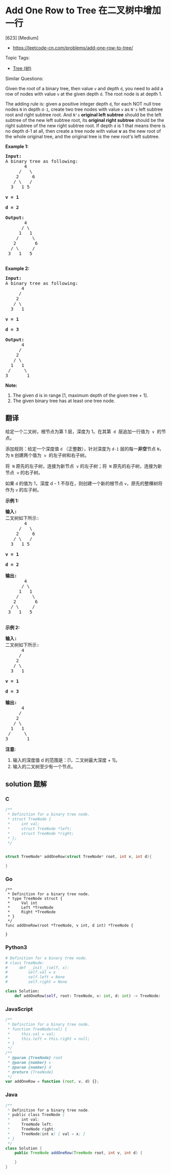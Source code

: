 # Add One Row to Tree 在二叉树中增加一行

[623] [Medium]

- https://leetcode-cn.com/problems/add-one-row-to-tree/

Topic Tags:

- [Tree (树)](https://leetcode-cn.com/tag/tree/)

Similar Questions:

Given the root of a binary tree, then value `v` and depth `d`, you need to add a row of nodes with value `v` at the given depth `d`. The root node is at depth 1.

The adding rule is: given a positive integer depth `d`, for each NOT null tree nodes `N` in depth `d-1`, create two tree nodes with value `v` as `N's` left subtree root and right subtree root. And `N's` **original left subtree** should be the left subtree of the new left subtree root, its **original right subtree** should be the right subtree of the new right subtree root. If depth `d` is 1 that means there is no depth d-1 at all, then create a tree node with value **v** as the new root of the whole original tree, and the original tree is the new root's left subtree.

**Example 1:**

<pre><b>Input:</b> 
A binary tree as following:
       4
     /   \
    2     6
   / \   / 
  3   1 5   

<b>v = 1</b>

<b>d = 2</b>

<b>Output:</b> 
       4
      / \
     1   1
    /     \
   2       6
  / \     / 
 3   1   5   

</pre>

**Example 2:**

<pre><b>Input:</b> 
A binary tree as following:
      4
     /   
    2    
   / \   
  3   1    

<b>v = 1</b>

<b>d = 3</b>

<b>Output:</b> 
      4
     /   
    2
   / \    
  1   1
 /     \  
3       1
</pre>

**Note:**

1.  The given d is in range \[1, maximum depth of the given tree + 1\].
2.  The given binary tree has at least one tree node.

## 翻译

给定一个二叉树，根节点为第 1 层，深度为 1。在其第  `d`  层追加一行值为  `v`  的节点。

添加规则：给定一个深度值 `d` （正整数），针对深度为 `d-1` 层的每一**非空**节点 `N`，为 `N` 创建两个值为  `v`  的左子树和右子树。

将  `N` 原先的左子树，连接为新节点  `v` 的左子树；将  `N` 原先的右子树，连接为新节点  `v` 的右子树。

如果 `d` 的值为 1，深度 d - 1 不存在，则创建一个新的根节点 `v`，原先的整棵树将作为 `v` 的左子树。

**示例 1:**

<pre><strong>输入:</strong> 
二叉树如下所示:
       4
     /   \
    2     6
   / \   / 
  3   1 5   

<strong>v = 1</strong>

<strong>d = 2</strong>

<strong>输出:</strong> 
       4
      / \
     1   1
    /     \
   2       6
  / \     / 
 3   1   5   

</pre>

**示例 2:**

<pre><strong>输入:</strong> 
二叉树如下所示:
      4
     /   
    2    
   / \   
  3   1    

<strong>v = 1</strong>

<strong>d = 3</strong>

<strong>输出:</strong> 
      4
     /   
    2
   / \    
  1   1
 /     \  
3       1
</pre>

**注意:**

1.  输入的深度值 d 的范围是：\[1，二叉树最大深度 + 1\]。
2.  输入的二叉树至少有一个节点。

## solution 题解

### C

```c
/**
 * Definition for a binary tree node.
 * struct TreeNode {
 *     int val;
 *     struct TreeNode *left;
 *     struct TreeNode *right;
 * };
 */


struct TreeNode* addOneRow(struct TreeNode* root, int v, int d){

}


```

### Go

```golang
/**
 * Definition for a binary tree node.
 * type TreeNode struct {
 *     Val int
 *     Left *TreeNode
 *     Right *TreeNode
 * }
 */
func addOneRow(root *TreeNode, v int, d int) *TreeNode {

}
```

### Python3

```python
# Definition for a binary tree node.
# class TreeNode:
#     def __init__(self, x):
#         self.val = x
#         self.left = None
#         self.right = None

class Solution:
    def addOneRow(self, root: TreeNode, v: int, d: int) -> TreeNode:

```

### JavaScript

```javascript
/**
 * Definition for a binary tree node.
 * function TreeNode(val) {
 *     this.val = val;
 *     this.left = this.right = null;
 * }
 */
/**
 * @param {TreeNode} root
 * @param {number} v
 * @param {number} d
 * @return {TreeNode}
 */
var addOneRow = function (root, v, d) {};
```

### Java

```java
/**
 * Definition for a binary tree node.
 * public class TreeNode {
 *     int val;
 *     TreeNode left;
 *     TreeNode right;
 *     TreeNode(int x) { val = x; }
 * }
 */
class Solution {
    public TreeNode addOneRow(TreeNode root, int v, int d) {

    }
}
```
